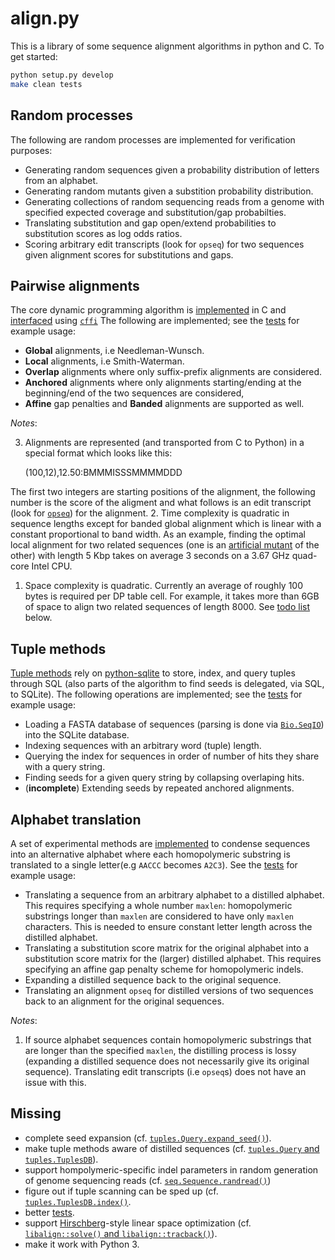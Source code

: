 # align.py
This is a library of some sequence alignment algorithms in python and C. To get
started:

```sh
python setup.py develop
make clean tests
```

## Random processes

The following are random processes are implemented for verification purposes:

* Generating random sequences given a probability distribution of letters from
  an alphabet.
* Generating random mutants given a substition probability distribution.
* Generating collections of random sequencing reads from a genome with specified
  expected coverage and substitution/gap probabilties.
* Translating substitution and gap open/extend probabilities to substitution
  scores as log odds ratios.
* Scoring arbitrary edit transcripts (look for `opseq`) for two sequences given
  alignment scores for substitutions and gaps.

## Pairwise alignments

The core dynamic programming algorithm is [implemented](/align/libalign.c) in C
and [interfaced](/align/align.py) using
[`cffi`](https://cffi.readthedocs.org/en/latest/) The following are implemented;
see the [tests](/align/tests/align.py) for example usage:

* **Global** alignments, i.e Needleman-Wunsch.
* **Local** alignments, i.e Smith-Waterman.
* **Overlap** alignments where only suffix-prefix alignments are considered.
* **Anchored** alignments where only alignments starting/ending at the
  beginning/end of the two sequences are considered,
* **Affine** gap penalties and **Banded** alignments are supported as well.

*Notes*:

3. Alignments are represented (and transported from C to Python) in a special
  format which looks like this:

      (100,12),12.50:BMMMISSSMMMMDDD

  The first two integers are starting positions of the alignment, the following
  number is the score of the aligment and what follows is an edit transcript
  (look for [`opseq`](/align/align.py)) for the alignment.
2. Time complexity is quadratic in sequence lengths except for banded global
  alignment which is linear with a constant proportional to
  band width. As an example, finding the optimal local alignment for two related
  sequences (one is an [artificial mutant](/align/seq.py) of the other)
  with length 5 Kbp takes on average 3 seconds on a 3.67 GHz quad-core Intel
  CPU.
1. Space complexity is quadratic. Currently an average of roughly 100 bytes is
  required per DP table cell. For example, it takes more than 6GB of space to
  align two related sequences of length 8000. See [todo list](#missing) below.


## Tuple methods

[Tuple methods](/align/tuples.py) rely on
[python-sqlite](https://docs.python.org/2/library/sqlite3.html) to store, index,
and query tuples through SQL (also parts of the algorithm to find seeds is
delegated, via SQL, to SQLite). The following operations are implemented; see the
[tests](/align/tests/tuples.py) for example usage:

* Loading a FASTA database of sequences (parsing is done via
  [`Bio.SeqIO`](http://biopython.org/wiki/SeqIO)) into the SQLite database.
* Indexing sequences with an arbitrary word (tuple) length.
* Querying the index for sequences in order of number of hits they share with a
  query string.
* Finding seeds for a given query string by collapsing overlaping hits.
* (**incomplete**) Extending seeds by repeated anchored alignments.

## Alphabet translation

A set of experimental methods are [implemented](/align/distillery.py) to
condense sequences into an alternative alphabet where each homopolymeric
substring is translated to a single letter(e.g `AACCC` becomes `A2C3`). See the
[tests](/align/tests/distillery.py) for example usage:

* Translating a sequence from an arbitrary alphabet to a distilled alphabet.
  This requires specifying a whole number `maxlen`:
  homopolymeric substrings longer than `maxlen` are considered to have only
  `maxlen` characters. This is needed to ensure constant letter length across
  the distilled alphabet.
* Translating a substitution score matrix for the original alphabet into a
  substitution score matrix for the (larger) distilled alphabet. This requires
  specifying an affine gap penalty scheme for homopolymeric indels.
* Expanding a distilled sequence back to the original sequence.
* Translating an alignment `opseq` for distilled versions of two sequences back
  to an alignment for the original sequences.

*Notes*:

1. If source alphabet sequences contain homopolymeric substrings that are
  longer than the specified `maxlen`, the distilling process is lossy (expanding
  a distilled sequence does not necessarily give its original sequence).
  Translating edit transcripts (i.e `opseq`s) does not have an issue with this.

## Missing
* complete seed expansion (cf. [`tuples.Query.expand_seed()`](/align/tuples.py)).
* make tuple methods aware of distilled sequences (cf. [`tuples.Query` and `tuples.TuplesDB`](/align/tuples.py)).
* support hompolymeric-specific indel parameters in random generation
  of genome sequencing reads (cf. [`seq.Sequence.randread()`](/align/seq.py))
* figure out if tuple scanning can be sped up (cf. [`tuples.TuplesDB.index()`](/align/tuples.py).
* better [tests](/tests).
* support [Hirschberg](https://en.wikipedia.org/wiki/Hirschberg's_algorithm)-style
linear space optimization (cf. [`libalign::solve()` and `libalign::tracback()`](/align/libalign.c)).
* make it work with Python 3.
